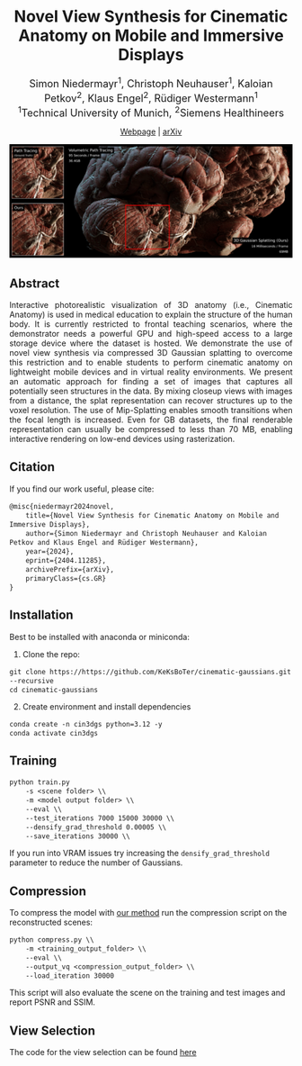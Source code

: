 
<div align="center" >

# Novel View Synthesis for Cinematic Anatomy on Mobile and Immersive Displays


<font size="4">
 Simon Niedermayr<sup>1</sup>, Christoph Neuhauser<sup>1</sup>, Kaloian Petkov<sup>2</sup>, Klaus Engel<sup>2</sup>, Rüdiger Westermann<sup>1</sup>

</font>
<br>

<font size="4">
<sup>1</sup>Technical University of Munich, <sup>2</sup>Siemens Healthineers 
</font>

<a href="https://keksboter.github.io/cinematic-gaussians/">Webpage</a> | <a href="https://arxiv.org/abs/2404.11285">arXiv</a> 

<img src="docs/static/img/preview.svg">

</div>

## Abstract
<div style="text-align:justify">
Interactive photorealistic visualization of 3D anatomy (i.e., Cinematic Anatomy) is used in medical education to explain the structure of the human body. It is currently restricted to frontal teaching scenarios, where the demonstrator needs a powerful GPU and high-speed access to a large storage device where the dataset is hosted. We demonstrate the use of novel view synthesis via compressed 3D Gaussian splatting to overcome this restriction and to enable students to perform cinematic anatomy on lightweight mobile devices and in virtual reality environments. We present an automatic approach for finding a set of images that captures all potentially seen structures in the data. By mixing closeup views with images from a distance, the splat representation can recover structures up to the voxel resolution. The use of Mip-Splatting enables smooth transitions when the focal length is increased. Even for GB datasets, the final renderable representation can usually be compressed to less than 70 MB, enabling interactive rendering on low-end devices using rasterization. 
</div>


## Citation
If you find our work useful, please cite:
```
@misc{niedermayr2024novel,
    title={Novel View Synthesis for Cinematic Anatomy on Mobile and Immersive Displays},
    author={Simon Niedermayr and Christoph Neuhauser and Kaloian Petkov and Klaus Engel and Rüdiger Westermann},
    year={2024},
    eprint={2404.11285},
    archivePrefix={arXiv},
    primaryClass={cs.GR}
}
```

## Installation

Best to be installed with anaconda or miniconda:

1. Clone the repo:
```
git clone https://https://github.com/KeKsBoTer/cinematic-gaussians.git --recursive
cd cinematic-gaussians
```

2. Create environment and install dependencies
```
conda create -n cin3dgs python=3.12 -y
conda activate cin3dgs
```

## Training

```
python train.py
    -s <scene folder> \\
    -m <model output folder> \\
    --eval \\
    --test_iterations 7000 15000 30000 \\
    --densify_grad_threshold 0.00005 \\
    --save_iterations 30000 \\
```

If you run into VRAM issues try increasing the `densify_grad_threshold` parameter to reduce the number of Gaussians.

## Compression

To compress the model with [our method](https://keksboter.github.io/c3dgs/) run the compression script on the reconstructed scenes:

```
python compress.py \\
    -m <training_output_folder> \\
    --eval \\
    --output_vq <compression_output_folder> \\
    --load_iteration 30000
```

This script will also evaluate the scene on the training and test images and report PSNR and SSIM.

## View Selection

The code for the view selection can be found [here](https://github.com/chrismile/vpt_denoise/tree/main/pydens2d)
